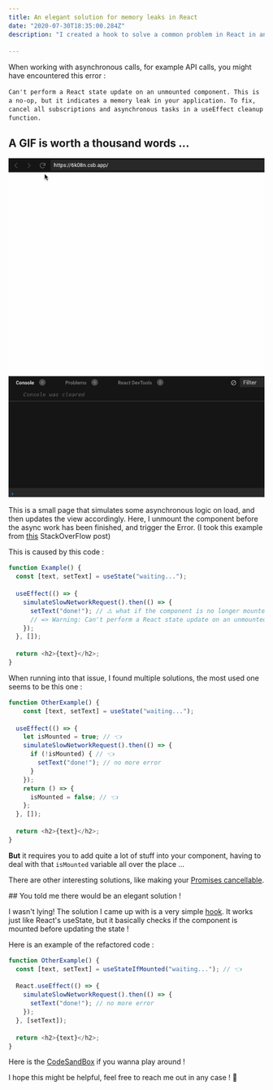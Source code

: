 ```yaml
---
title: An elegant solution for memory leaks in React
date: "2020-07-30T18:35:00.284Z"
description: "I created a hook to solve a common problem in React in an elegant way"

---
```


When working with asynchronous calls, for example API calls, you might have encountered this error :

`Can't perform a React state update on an unmounted component. This is  a no-op, but it indicates a memory leak in your application. To fix,  cancel all subscriptions and asynchronous tasks in a useEffect cleanup  function.`



## A GIF is worth a thousand words ...

![leaky GIF](./res/leaky.gif)

This is a small page that simulates some asynchronous logic on load, and then updates the view accordingly. Here, I unmount the component before the async work has been finished, and trigger the Error. (I took this example from [this](https://stackoverflow.com/questions/56442582/react-hooks-cant-perform-a-react-state-update-on-an-unmounted-component/63176693#63176693) StackOverFlow post)

This is caused by this code :

`````javascript
function Example() {
  const [text, setText] = useState("waiting...");

  useEffect(() => {
    simulateSlowNetworkRequest().then(() => {
      setText("done!"); // ⚠️ what if the component is no longer mounted ?
      // => Warning: Can't perform a React state update on an unmounted component.
    });
  }, []);

  return <h2>{text}</h2>;
}
`````

When running into that issue, I found multiple solutions, the most used one seems to be this one :

`````javascript
function OtherExample() {
	const [text, setText] = useState("waiting...");

  useEffect(() => {
    let isMounted = true; // 👈
    simulateSlowNetworkRequest().then(() => {
      if (!isMounted) { // 👈
        setText("done!"); // no more error
      }
    });
    return () => {
      isMounted = false; // 👈
    };
  }, []);

  return <h2>{text}</h2>;
}
`````

**But** it requires you to add quite a lot of stuff into your component, having to deal with that `isMounted` variable all over the place ...

There are other interesting solutions, like making your [Promises cancellable](https://dev.to/viclafouch/cancel-properly-http-requests-in-react-hooks-and-avoid-memory-leaks-pd7).

## You told me there would be an elegant solution !

I wasn't lying! The solution I came up with is a very simple [hook](https://www.npmjs.com/package/use-state-if-mounted). It works just like React's useState, but it basically checks if the component is mounted before updating the state !

Here is an example of the refactored code :

```javascript
function OtherExample() {
  const [text, setText] = useStateIfMounted("waiting..."); // 👈

  React.useEffect(() => {
    simulateSlowNetworkRequest().then(() => {
      setText("done!"); // no more error
    });
  }, [setText]);

  return <h2>{text}</h2>;
}
```

Here is the [CodeSandBox](https://codesandbox.io/s/use-local-variable-to-avoid-setstate-on-unmouted-component-6k08n?file=/src/index.js:459-695) if you wanna play around !



I hope this might be helpful, feel free to reach me out in any case ! 🤗